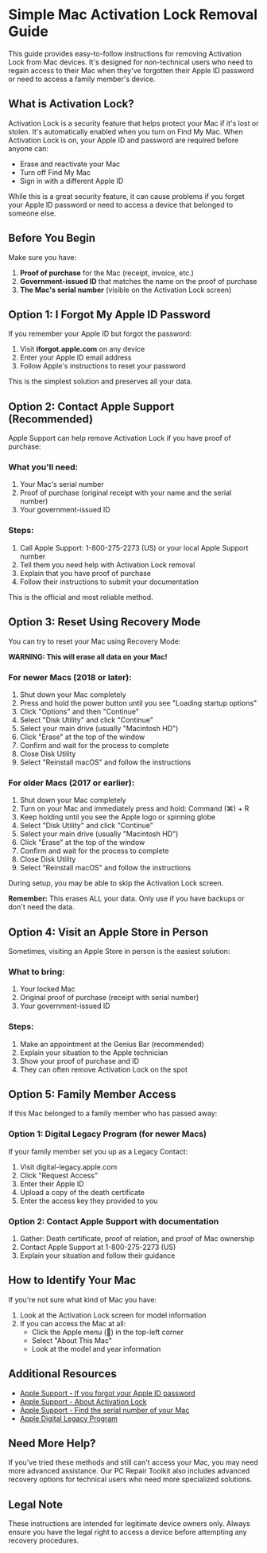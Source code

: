 # Simple Mac Activation Lock Removal Guide

This guide provides easy-to-follow instructions for removing Activation Lock from Mac devices. It's designed for non-technical users who need to regain access to their Mac when they've forgotten their Apple ID password or need to access a family member's device.

## What is Activation Lock?

Activation Lock is a security feature that helps protect your Mac if it's lost or stolen. It's automatically enabled when you turn on Find My Mac. When Activation Lock is on, your Apple ID and password are required before anyone can:

- Erase and reactivate your Mac
- Turn off Find My Mac
- Sign in with a different Apple ID

While this is a great security feature, it can cause problems if you forget your Apple ID password or need to access a device that belonged to someone else.

## Before You Begin

Make sure you have:

1. **Proof of purchase** for the Mac (receipt, invoice, etc.)
2. **Government-issued ID** that matches the name on the proof of purchase
3. **The Mac's serial number** (visible on the Activation Lock screen)

## Option 1: I Forgot My Apple ID Password

If you remember your Apple ID but forgot the password:

1. Visit **iforgot.apple.com** on any device
2. Enter your Apple ID email address
3. Follow Apple's instructions to reset your password

This is the simplest solution and preserves all your data.

## Option 2: Contact Apple Support (Recommended)

Apple Support can help remove Activation Lock if you have proof of purchase:

### What you'll need:
1. Your Mac's serial number
2. Proof of purchase (original receipt with your name and the serial number)
3. Your government-issued ID

### Steps:
1. Call Apple Support: 1-800-275-2273 (US) or your local Apple Support number
2. Tell them you need help with Activation Lock removal
3. Explain that you have proof of purchase
4. Follow their instructions to submit your documentation

This is the official and most reliable method.

## Option 3: Reset Using Recovery Mode

You can try to reset your Mac using Recovery Mode:

**WARNING: This will erase all data on your Mac!**

### For newer Macs (2018 or later):
1. Shut down your Mac completely
2. Press and hold the power button until you see "Loading startup options"
3. Click "Options" and then "Continue"
4. Select "Disk Utility" and click "Continue"
5. Select your main drive (usually "Macintosh HD")
6. Click "Erase" at the top of the window
7. Confirm and wait for the process to complete
8. Close Disk Utility
9. Select "Reinstall macOS" and follow the instructions

### For older Macs (2017 or earlier):
1. Shut down your Mac completely
2. Turn on your Mac and immediately press and hold: Command (⌘) + R
3. Keep holding until you see the Apple logo or spinning globe
4. Select "Disk Utility" and click "Continue"
5. Select your main drive (usually "Macintosh HD")
6. Click "Erase" at the top of the window
7. Confirm and wait for the process to complete
8. Close Disk Utility
9. Select "Reinstall macOS" and follow the instructions

During setup, you may be able to skip the Activation Lock screen.

**Remember:** This erases ALL your data. Only use if you have backups or don't need the data.

## Option 4: Visit an Apple Store in Person

Sometimes, visiting an Apple Store in person is the easiest solution:

### What to bring:
1. Your locked Mac
2. Original proof of purchase (receipt with serial number)
3. Your government-issued ID

### Steps:
1. Make an appointment at the Genius Bar (recommended)
2. Explain your situation to the Apple technician
3. Show your proof of purchase and ID
4. They can often remove Activation Lock on the spot

## Option 5: Family Member Access

If this Mac belonged to a family member who has passed away:

### Option 1: Digital Legacy Program (for newer Macs)
If your family member set you up as a Legacy Contact:
1. Visit digital-legacy.apple.com
2. Click "Request Access"
3. Enter their Apple ID
4. Upload a copy of the death certificate
5. Enter the access key they provided to you

### Option 2: Contact Apple Support with documentation
1. Gather: Death certificate, proof of relation, and proof of Mac ownership
2. Contact Apple Support at 1-800-275-2273 (US)
3. Explain your situation and follow their guidance

## How to Identify Your Mac

If you're not sure what kind of Mac you have:

1. Look at the Activation Lock screen for model information
2. If you can access the Mac at all:
   - Click the Apple menu (🍎) in the top-left corner
   - Select "About This Mac"
   - Look at the model and year information

## Additional Resources

- [Apple Support - If you forgot your Apple ID password](https://support.apple.com/en-us/HT201487)
- [Apple Support - About Activation Lock](https://support.apple.com/en-us/HT201365)
- [Apple Support - Find the serial number of your Mac](https://support.apple.com/en-us/HT201581)
- [Apple Digital Legacy Program](https://support.apple.com/en-us/HT212360)

## Need More Help?

If you've tried these methods and still can't access your Mac, you may need more advanced assistance. Our PC Repair Toolkit also includes advanced recovery options for technical users who need more specialized solutions.

## Legal Note

These instructions are intended for legitimate device owners only. Always ensure you have the legal right to access a device before attempting any recovery procedures.
